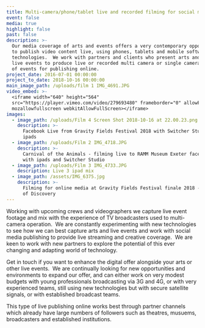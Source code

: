 ```yaml
---
title: Multi-camera/phone/tablet live and recorded filming for social media
event: false
media: true
highlight: false
past: false
description: >-
  Our media coverage of arts and events offers a very contemporary opportunity
  to publish video content live, using phones, tablets and mobile software
  technologies.  We work with partners and clients who present arts and other
  live events to produce live or recorded multi camera or single camera coverage
  of events for publishing online.
project_date: 2016-07-01 00:00:00
project_to_date: 2018-10-16 00:00:00
main_image_path: /uploads/film 1 IMG_4691.JPG
video_embed: >-
  <iframe width="640" height="564"
  src="https://player.vimeo.com/video/279693480" frameborder="0" allowFullScreen
  mozallowfullscreen webkitAllowFullScreen></iframe>
images:
  - image_path: /uploads/Film 4 Screen Shot 2018-10-16 at 22.00.23.png
    description: >-
      Facebook Live from Gravity Fields Festival 2018 with Switcher Studio and
      ipads
  - image_path: /uploads/Film 2 IMG_4718.JPG
    description: >-
      Carnival of the Animals - filming live to RAMM Museum Exeter facebook page
      with ipads and Switcher Studio
  - image_path: /uploads/Film 3 IMG_4733.JPG
    description: Live 3 ipad mix
  - image_path: /assets/IMG_6375.jpg
    description: >-
      Filming for online media at Gravity Fields Festival finale 2018 - Voyages
      of Discovery
---
```


Working with upcoming crews and videographers we capture live event footage and mix with the experience of TV broadcasters used to multi-camera operation.  We are constantly experimenting with new technologies to see how we can best capture arts and live events and work with social media publishing to provide live streaming and creative coverage.  We are keen to work with new partners to explore the potential of this ever changing and adapting world of technology.

Get in touch if you want to enhance the digital offer alongside your arts or other live events.  We are continually looking for new opportunities and environments to expand our offer, and can either work on very modest budgets with young professionals broadcasting via 3G and 4G, or with very experienced teams, still using new technologies but with secure satellite signals, or with established broadcast teams.

This type of live publishing online works best through partner channels which already have large numbers of followers such as theatres, musuems, broadcasters and established institutions.